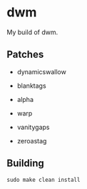 # dwm

My build of dwm.

## Patches

- dynamicswallow

- blanktags

- alpha

- warp

- vanitygaps

- zeroastag

## Building

```
sudo make clean install
```
